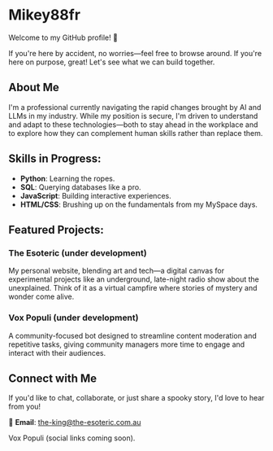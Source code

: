 # Mikey88fr

Welcome to my GitHub profile! 🚀

If you're here by accident, no worries—feel free to browse around. If you're here on purpose, great! Let's see what we can build together.

## About Me

I'm a professional currently navigating the rapid changes brought by AI and LLMs in my industry. While my position is secure, I'm driven to understand and adapt to these technologies—both to stay ahead in the workplace and to explore how they can complement human skills rather than replace them.

## Skills in Progress:

- **Python**: Learning the ropes.
- **SQL**: Querying databases like a pro.
- **JavaScript**: Building interactive experiences.
- **HTML/CSS**: Brushing up on the fundamentals from my MySpace days.

## Featured Projects:

### The Esoteric (under development)
My personal website, blending art and tech—a digital canvas for experimental projects like an underground, late-night radio show about the unexplained. Think of it as a virtual campfire where stories of mystery and wonder come alive.

### Vox Populi (under development)
A community-focused bot designed to streamline content moderation and repetitive tasks, giving community managers more time to engage and interact with their audiences.

## Connect with Me

If you'd like to chat, collaborate, or just share a spooky story, I'd love to hear from you!

📧 **Email**: [the-king@the-esoteric.com.au](mailto:the-king@the-esoteric.com.au)

Vox Populi (social links coming soon).
